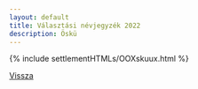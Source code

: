 ```yaml
---
layout: default
title: Választási névjegyzék 2022
description: Öskü
---
```


{% include settlementHTMLs/OOXskuux.html %}

[Vissza](./)